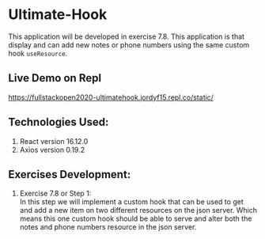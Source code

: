 # Ultimate-Hook
This application will be developed in exercise 7.8. This application is that display and can add new notes or phone numbers using the same custom hook `useResource`.

## Live Demo on Repl
https://fullstackopen2020-ultimatehook.jordyf15.repl.co/static/

## Technologies Used: 
1. React version 16.12.0
2. Axios version 0.19.2

## Exercises Development:
1. Exercise 7.8 or Step 1:  
In this step we will implement a custom hook that can be used to get and add a new item on two different resources on the json server. Which means this one custom hook should be able to serve and alter both the notes and phone numbers resource in the json server.